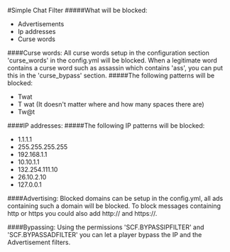 #Simple Chat Filter
#####What will be blocked:
* Advertisements
* Ip addresses
* Curse words

####Curse words:
All curse words setup in the configuration section 'curse_words' in the config.yml
will be blocked. When a legitimate word contains a curse word such as assassin which contains
'ass', you can put this in the 'curse_bypass' section.
#####The following patterns will be blocked:
* Twat
* T wat (It doesn't matter where and how many spaces there are)
* Tw@t

####IP addresses:
#####The following IP patterns will be blocked:
* 1.1.1.1
* 255.255.255.255
* 192.168.1.1
* 10.10.1.1
* 132.254.111.10
* 26.10.2.10
* 127.0.0.1

####Advertising:
Blocked domains can be setup in the config.yml, all ads containing such a domain will be blocked.
To block messages containing http or https you could also add http:// and https://.

####Bypassing:
Using the permissions 'SCF.BYPASSIPFILTER' and 'SCF.BYPASSADFILTER' you can let a player
bypass the IP and the Advertisement filters.